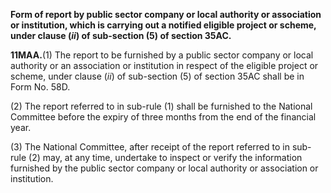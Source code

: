 **Form of report by public sector company or local authority or association or institution, which is carrying out a notified eligible project or scheme, under clause (_ii_) of sub-section (5) of section 35AC.**

**11MAA.**(1) The report to be furnished by a public sector company or local authority or an association or institution in respect of the eligible project or scheme, under clause (_ii_) of sub-section (5) of section 35AC shall be in Form No. 58D.

(2) The report referred to in sub-rule (1) shall be furnished to the National Committee before the expiry of three months from the end of the financial year.

(3) The National Committee, after receipt of the report referred to in sub-rule (2) may, at any time, undertake to inspect or verify the information furnished by the public sector company or local authority or association or institution.